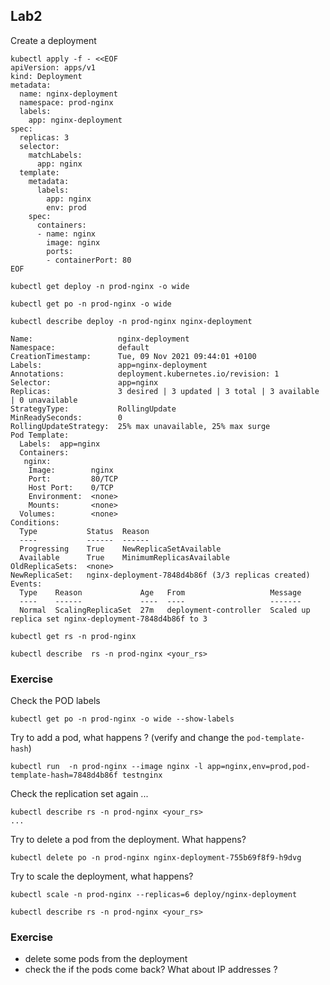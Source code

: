 ## Lab2
Create a deployment
```
kubectl apply -f - <<EOF
apiVersion: apps/v1
kind: Deployment
metadata:
  name: nginx-deployment
  namespace: prod-nginx
  labels:
    app: nginx-deployment
spec:
  replicas: 3
  selector:
    matchLabels:
      app: nginx
  template:
    metadata:
      labels:
        app: nginx
        env: prod
    spec:
      containers:
      - name: nginx
        image: nginx
        ports:
        - containerPort: 80
EOF
```
```
kubectl get deploy -n prod-nginx -o wide
```
```
kubectl get po -n prod-nginx -o wide
```
```
kubectl describe deploy -n prod-nginx nginx-deployment
```
```
Name:                   nginx-deployment
Namespace:              default
CreationTimestamp:      Tue, 09 Nov 2021 09:44:01 +0100
Labels:                 app=nginx-deployment
Annotations:            deployment.kubernetes.io/revision: 1
Selector:               app=nginx
Replicas:               3 desired | 3 updated | 3 total | 3 available | 0 unavailable
StrategyType:           RollingUpdate
MinReadySeconds:        0
RollingUpdateStrategy:  25% max unavailable, 25% max surge
Pod Template:
  Labels:  app=nginx
  Containers:
   nginx:
    Image:        nginx
    Port:         80/TCP
    Host Port:    0/TCP
    Environment:  <none>
    Mounts:       <none>
  Volumes:        <none>
Conditions:
  Type           Status  Reason
  ----           ------  ------
  Progressing    True    NewReplicaSetAvailable
  Available      True    MinimumReplicasAvailable
OldReplicaSets:  <none>
NewReplicaSet:   nginx-deployment-7848d4b86f (3/3 replicas created)
Events:
  Type    Reason             Age   From                   Message
  ----    ------             ----  ----                   -------
  Normal  ScalingReplicaSet  27m   deployment-controller  Scaled up replica set nginx-deployment-7848d4b86f to 3
```
```
kubectl get rs -n prod-nginx 
```
```
kubectl describe  rs -n prod-nginx <your_rs>
```
 
 
### Exercise
Check the POD labels
```
kubectl get po -n prod-nginx -o wide --show-labels
```
Try to add a pod, what happens ? (verify and change the `pod-template-hash`)
```
kubectl run  -n prod-nginx --image nginx -l app=nginx,env=prod,pod-template-hash=7848d4b86f testnginx
 ```
 Check the replication set again ...
 ```
 kubectl describe rs -n prod-nginx <your_rs>
 ...
 ```
 Try to delete a pod from the deployment. What happens?
 ```
 kubectl delete po -n prod-nginx nginx-deployment-755b69f8f9-h9dvg
 ```
 Try to scale the deployment, what happens?
 ```
 kubectl scale -n prod-nginx --replicas=6 deploy/nginx-deployment
 ```
 ```
 kubectl describe rs -n prod-nginx <your_rs>
 ```
 
### Exercise
 - delete some pods from the deployment
 - check the if the pods come back? What about IP addresses ?
